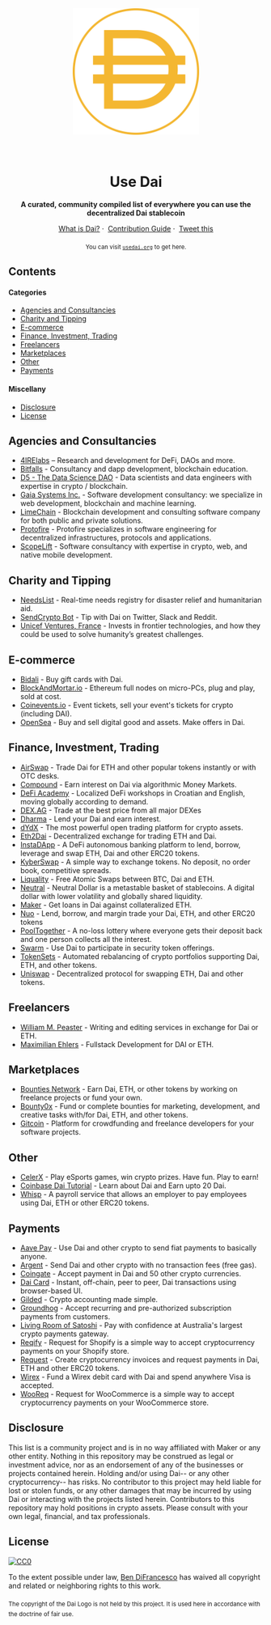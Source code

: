 <div align="center">
	<img width="250" height="250" src="media/dai-logo.svg" alt="Dai Logo">
	<br>
	<br>
	<br>
</div>

<h1 align="center">Use Dai</h1>

<p align="center">
	<b>A curated, community compiled list of everywhere you can use the decentralized Dai stablecoin</b>
</p>

<p align="center">
	<a href="https://makerdao.com/en/dai">What is Dai?</a>&nbsp;·&nbsp;
	<a href="CONTRIBUTING.md">Contribution Guide</a>&nbsp;·&nbsp;
	<a href="https://twitter.com/intent/tweet?text=Checkout%20usedai.org%2C%20a%20community%20compiled%20list%20of%20everywhere%20you%20can%20use%20the%20decentralized%20%24DAI%20stablecoin">Tweet this</a>
</p>

<p align="center">
<sub>You can visit <a href="http://usedai.org"><code>usedai.org</code></a> to get here.</sub>
</p>

## Contents

#### Categories

* [Agencies and Consultancies](#agencies-and-consultancies)
* [Charity and Tipping](#charity-and-tipping)
* [E-commerce](#e-commerce)
* [Finance, Investment, Trading](#finance-investment-trading)
* [Freelancers](#freelancers)
* [Marketplaces](#marketplaces)
* [Other](#other)
* [Payments](#payments)

#### Miscellany

* [Disclosure](#disclosure)
* [License](#license)

## Agencies and Consultancies

* [4IRElabs](https://4irelabs.com/) – Research and development for DeFi, DAOs and more.
* [Bitfalls](https://bitfalls.com) - Consultancy and dapp development, blockchain education.
* [D5 - The Data Science DAO](https://d5.ai) - Data scientists and data engineers with expertise in crypto / blockchain.
* [Gaia Systems Inc.](https://gaiasystemsinc.com/) - Software development consultancy: we specialize in web development, blockchain and machine learning.
* [LimeChain](https://limechain.tech/) - Blockchain development and consulting software company for both public and private solutions.
* [Protofire](http://protofire.io) - Protofire specializes in software engineering for decentralized infrastructures, protocols and applications.
* [ScopeLift](https://www.scopelift.co/) - Software consultancy with expertise in crypto, web, and native mobile development.

## Charity and Tipping

* [NeedsList](https://needslist.co/donate) - Real-time needs registry for disaster relief and humanitarian aid.
* [SendCrypto Bot](https://sendcryptobot.io/) - Tip with Dai on Twitter, Slack and Reddit.
* [Unicef Ventures, France](https://lp.unicef.fr/donate-dai/) - Invests in frontier technologies, and how they could be used to solve humanity’s greatest challenges.


## E-commerce

* [Bidali](https://giftcards.bidali.com/buy-giftcards-with-dai/) - Buy gift cards with Dai.
* [BlockAndMortar.io](https://blockandmortar.io) - Ethereum full nodes on micro-PCs, plug and play, sold at cost.
* [Coinevents.io](https://coinevents.io) - Event tickets, sell your event's tickets for crypto (including DAI).
* [OpenSea](https://opensea.io) - Buy and sell digital good and assets.  Make offers in Dai.

## Finance, Investment, Trading

* [AirSwap](https://www.airswap.io/) - Trade Dai for ETH and other popular tokens instantly or with OTC desks.
* [Compound](https://compound.finance/) - Earn interest on Dai via algorithmic Money Markets.
* [DeFi Academy](https://defi.academy) - Localized DeFi workshops in Croatian and English, moving globally according to demand.
* [DEX.AG](https://dex.ag/) - Trade at the best price from all major DEXes
* [Dharma](https://www.dharma.io) - Lend your Dai and earn interest.
* [dYdX](https://trade.dydx.exchange/) - The most powerful open trading platform for crypto assets.
* [Eth2Dai](https://eth2dai.com) - Decentralized exchange for trading ETH and Dai.
* [InstaDApp](https://instadapp.io/) - A DeFi autonomous banking platform to lend, borrow, leverage and swap ETH, Dai and other ERC20 tokens.
* [KyberSwap](https://kyberswap.com/) - A simple way to exchange tokens. No deposit, no order book, competitive spreads.
* [Liquality](https://liquality.io/) - Free Atomic Swaps between BTC, Dai and ETH.
* [Neutral](https://dapp.neutralproject.com/) - Neutral Dollar is a metastable basket of stablecoins. A digital dollar with lower volatility and globally shared liquidity.
* [Maker](https://cdp.makerdao.com/) - Get loans in Dai against collateralized ETH.
* [Nuo](https://www.nuo.network/) - Lend, borrow, and margin trade your Dai, ETH, and other ERC20 tokens
* [PoolTogether](https://www.pooltogether.us/) - A no-loss lottery where everyone gets their deposit back and one person collects all the interest.
* [Swarm](https://www.swarm.fund/) - Use Dai to participate in security token offerings.
* [TokenSets](https://www.tokensets.com/) - Automated rebalancing of crypto portfolios supporting Dai, ETH, and other tokens.
* [Uniswap](https://uniswap.io/) - Decentralized protocol for swapping ETH, Dai and other tokens.

## Freelancers

* [William M. Peaster](https://wmpea.github.io/portfolio/) - Writing and editing services in exchange for Dai or ETH.
* [Maximilian Ehlers](https://maximilianehlers.com) - Fullstack Development for DAI or ETH. 

## Marketplaces

* [Bounties Network](https://bounties.network/) - Earn Dai, ETH, or other tokens by working on freelance projects or fund your own.
* [Bounty0x](https://bounty0x.io/) - Fund or complete bounties for  marketing, development, and creative tasks with/for Dai, ETH, and other tokens.
* [Gitcoin](https://gitcoin.co/) - Platform for crowdfunding and freelance developers for your software projects.

## Other

* [CelerX](https://celerx.app/) - Play eSports games, win crypto prizes. Have fun. Play to earn!
* [Coinbase Dai Tutorial](https://www.coinbase.com/earn/dai/) - Learn about Dai and Earn upto 20 Dai.
* [Whisp](https://whisp.money/) - A payroll service that allows an employer to pay employees using Dai, ETH or other ERC20 tokens.

## Payments

* [Aave Pay](https://pay.aave.com/) - Use Dai and other crypto to send fiat payments to basically anyone.
* [Argent](https://www.argent.xyz/) - Send Dai and other crypto with no transaction fees (free gas).
* [Coingate](https://coingate.com) - Accept payment in Dai and 50 other crypto currencies.
* [Dai Card](https://daicard.io/) - Instant, off-chain, peer to peer, Dai transactions using browser-based UI.
* [Gilded](https://gilded.finance/) - Crypto accounting made simple.
* [Groundhog](https://groundhog.network/) - Accept recurring and pre-authorized subscription payments from customers.
* [Living Room of Satoshi](https://www.livingroomofsatoshi.com/) - Pay with confidence at Australia's largest crypto payments gateway.
* [Reqify](https://reqify.io/) - Request for Shopify is a simple way to accept cryptocurrency payments on your Shopify store.
* [Request](https://app.request.network) - Create cryptocurrency invoices and request payments in Dai, ETH and other ERC20 tokens.
* [Wirex](https://wirexapp.com/card/) - Fund a Wirex debit card with Dai and spend anywhere Visa is accepted.
* [WooReq](https://wooreq.com/) - Request for WooCommerce is a simple way to accept cryptocurrency payments on your WooCommerce store.


## Disclosure

This list is a community project and is in no way affiliated with Maker or any other entity. Nothing in this repository may be construed as legal or investment advice, nor as an endorsement of any of the businesses or projects contained herein. Holding and/or using Dai-- or any other cryptocurrency-- has risks. No contributor to this project may held liable for lost or stolen funds, or any other damages that may be incurred by using Dai or interacting with the projects listed herein. Contributors to this repository may hold positions in crypto assets. Please consult with your own legal, financial, and tax professionals.

## License

[![CC0](http://mirrors.creativecommons.org/presskit/buttons/88x31/svg/cc-zero.svg)](https://creativecommons.org/publicdomain/zero/1.0/)

To the extent possible under law, [Ben DiFrancesco](https://twitter.com/bendifrancesco) has waived all copyright and related or neighboring rights to this work.

<sub>The copyright of the Dai Logo is not held by this project. It is used here in accordance with the doctrine of fair use.</sub>
